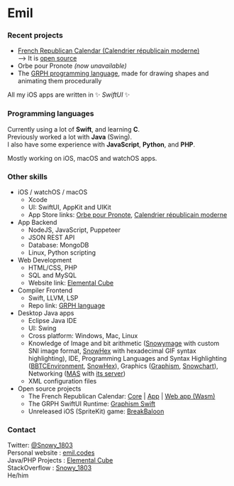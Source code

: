 # Emil

### Recent projects

- [French Republican Calendar (Calendrier républicain moderne)](https://apps.apple.com/fr/app/calendrier-republicain-moderne/id1509106182)  
—> It is [open source](https://github.com/Snowy1803/FrenchRepublicanCalendar)
- Orbe pour Pronote *(now unavailable)*
- The [GRPH programming language](https://github.com/grph-lang/grph), made for drawing shapes and animating them procedurally

All my iOS apps are written in ✨ _SwiftUI_ ✨

### Programming languages

Currently using a lot of **Swift**, and learning **C**.  
Previously worked a lot with **Java** (Swing).  
I also have some experience with **JavaScript**, **Python**, and **PHP**.

Mostly working on iOS, macOS and watchOS apps.

### Other skills

 - iOS / watchOS / macOS
    - Xcode
    - UI: SwiftUI, AppKit and UIKit
    - App Store links: [Orbe pour Pronote](https://apps.apple.com/fr/app/orbe-pour-pronote/id1508406857), [Calendrier républicain moderne](https://apps.apple.com/fr/app/calendrier-republicain-moderne/id1509106182)
 - App Backend
    - NodeJS, JavaScript, Puppeteer
    - JSON REST API
    - Database: MongoDB
    - Linux, Python scripting
 - Web Development
    - HTML/CSS, PHP
    - SQL and MySQL
    - Website link: [Elemental Cube](https://ec.emil.codes)
 - Compiler Frontend
    - Swift, LLVM, LSP
    - Repo link: [GRPH language](https://github.com/grph-lang/grph)
 - Desktop Java apps
    - Eclipse Java IDE
    - UI: Swing
    - Cross platform: Windows, Mac, Linux
    - Knowledge of Image and bit arithmetic ([Snowymage](https://ec.emil.codes/product/11) with custom SNI image format, [SnowHex](https://ec.emil.codes/product/10) with hexadecimal GIF syntax highlighting), IDE, Programming Languages and Syntax Highlighting ([BBTCEnvironment](https://ec.emil.codes/product/6), [SnowHex](https://ec.emil.codes/product/10)), Graphics ([Graphism](https://ec.emil.codes/product/4), [Snowchart](https://ec.emil.codes/product/5)), Networking ([MAS](https://ec.emil.codes/product/2) with [its server](https://ec.emil.codes/product/8))
    - XML configuration files
  - Open source projects
    - The French Republican Calendar: [Core](https://github.com/Snowy1803/FrenchRepublicanCalendarCore) | [App](https://github.com/Snowy1803/FrenchRepublicanCalendar) | [Web app (Wasm)](https://github.com/Snowy1803/FrenchRepublicanCalendarWeb)
    - The GRPH SwiftUI Runtime: [Graphism Swift](https://github.com/Snowy1803/Graphism-Swift)
    - Unreleased iOS (SpriteKit) game: [BreakBaloon](https://github.com/Snowy1803/BreakBaloon-mobile)

### Contact

Twitter: [@Snowy_1803](https://twitter.com/Snowy_1803)  
Personal website : [emil.codes](https://emil.codes)  
Java/PHP Projects : [Elemental Cube](https://ec.emil.codes)  
StackOverflow : [Snowy_1803](https://stackoverflow.com/users/6551357/snowy-1803)  
He/him
